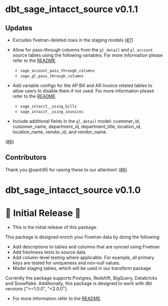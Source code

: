# dbt_sage_intacct_source v0.1.1
 
## Updates
- Excludes fivetran-deleted rows in the staging models
([#7](https://github.com/fivetran/dbt_sage_intacct/issues/7))

- Allow for pass-through columns from the  `gl_detail` and `gl_account` source tables using the following variables. For more information please refer to the [README](https://github.com/fivetran/dbt_sage_intacct_source/blob/main/README.md#passthrough-columns)
    - `sage_account_pass_through_columns`
    - `sage_gl_pass_through_columns`

- Add variable configs for the AP Bill and AR Invoice related tables to allow users to disable them if not used. For more information please refer to the [README](https://github.com/fivetran/dbt_sage_intacct_source/blob/main/README.md#disabling-and-enabling-models)
    - `sage_intacct__using_bills`
    - `sage_intacct__using_invoices`

- Include additional fields in the `gl_detail` model: customer_id, customer_name, department_id, department_title, location_id, location_name, vendor_id, and vendor_name. 

([#6](https://github.com/fivetran/dbt_sage_intacct/issues/6))

## Contributors
Thank you @santi95 for raising these to our attention! ([#6](https://github.com/fivetran/dbt_sage_intacct_source/pull/6))

# dbt_sage_intacct_source v0.1.0

# 🎉 Initial Release 🎉 
- This is the initial release of this package. 

This package is designed enrich your Fivetran data by doing the following:

- Add descriptions to tables and columns that are synced using Fivetran
- Add freshness tests to source data
- Add column-level testing where applicable. For example, all primary keys are tested for uniqueness and non-null values.
- Model staging tables, which will be used in our transform package

Currently the package supports Postgres, Redshift, BigQuery, Databricks and Snowflake. Additionally, this package is designed to work with dbt versions [">=1.0.0", "<2.0.0"].

- For more information refer to the [README](/README.md).
